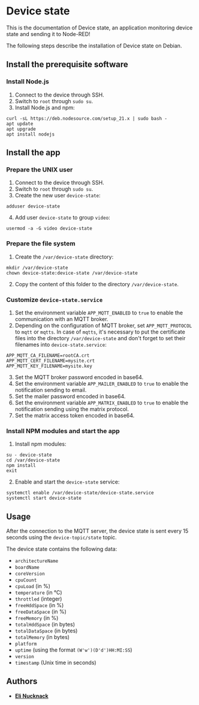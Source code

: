 # Device state

This is the documentation of Device state, an application monitoring device state and sending it to Node-RED!

The following steps describe the installation of Device state on Debian.

## Install the prerequisite software

### Install Node.js

1. Connect to the device through SSH.
2. Switch to `root` through `sudo su`.
3. Install Node.js and npm:
```
curl -sL https://deb.nodesource.com/setup_21.x | sudo bash -
apt update
apt upgrade
apt install nodejs
```

## Install the app

### Prepare the UNIX user

1. Connect to the device through SSH.
2. Switch to `root` through `sudo su`.
3. Create the new user `device-state`:
```
adduser device-state
```
4. Add user `device-state` to group `video`:
```
usermod -a -G video device-state
```

### Prepare the file system

1. Create the `/var/device-state` directory:
```
mkdir /var/device-state
chown device-state:device-state /var/device-state
```
2. Copy the content of this folder to the directory `/var/device-state`.

### Customize `device-state.service`

1. Set the environment variable `APP_MQTT_ENABLED` to `true` to enable the communication with an MQTT broker.
2. Depending on the configuration of MQTT broker, set `APP_MQTT_PROTOCOL` to `mqtt` or `mqtts`. In case of `mqtts`, it's necessary to put the certificate files into the directory `/var/device-state` and don't forget to set their filenames into `device-state.service`:
```
APP_MQTT_CA_FILENAME=rootCA.crt
APP_MQTT_CERT_FILENAME=mysite.crt
APP_MQTT_KEY_FILENAME=mysite.key
```
3. Set the MQTT broker password encoded in base64.
4. Set the environment variable `APP_MAILER_ENABLED` to `true` to enable the notification sending to email.
5. Set the mailer password encoded in base64.
6. Set the environment variable `APP_MATRIX_ENABLED` to `true` to enable the notification sending using the matrix protocol.
7. Set the matrix access token encoded in base64.

### Install NPM modules and start the app

1. Install npm modules:
```
su - device-state
cd /var/device-state
npm install
exit
```
2. Enable and start the `device-state` service:
```
systemctl enable /var/device-state/device-state.service
systemctl start device-state
```

## Usage

After the connection to the MQTT server, the device state is sent every 15 seconds using the `device-topic/state` topic.

The device state contains the following data:
- `architectureName`
- `boardName`
- `coreVersion`
- `cpuCount`
- `cpuLoad` (in %)
- `temperature` (in &deg;C)
- `throttled` (integer)
- `freeHddSpace` (in %)
- `freeDataSpace` (in %)
- `freeMemory` (in %)
- `totalHddSpace` (in bytes)
- `totalDataSpace` (in bytes)
- `totalMemory` (in bytes)
- `platform`
- `uptime` (using the format `(W'w')(D'd')HH:MI:SS`)
- `version`
- `timestamp` (Unix time in seconds)

## Authors

- [**Eli Nucknack**](mailto:eli.nucknack@gmail.com)

